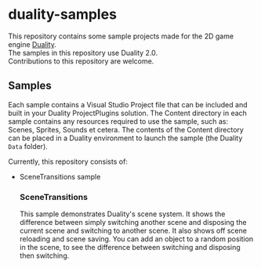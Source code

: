 # duality-samples
This repository contains some sample projects made for the 2D game engine [Duality](https://github.com/AdamsLair/duality).  
The samples in this repository use Duality 2.0.  
Contributions to this repository are welcome.

## Samples
Each sample contains a Visual Studio Project file that can be included and built in your Duality ProjectPlugins solution. The Content directory in each sample contains any resources required to use the sample, such as: Scenes, Sprites, Sounds et cetera. The contents of the Content directory can be placed in a Duality environment to launch the sample (the Duality `Data` folder).  

Currently, this repository consists of:
* SceneTransitions sample

  ### SceneTransitions
  This sample demonstrates Duality's scene system. It shows the difference between simply switching another scene and disposing the current scene and switching to another scene. It also shows off scene reloading and scene saving. You can add an object to a random position in the scene, to see the difference between switching and disposing then switching.
